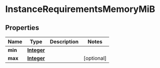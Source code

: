 

# InstanceRequirementsMemoryMiB


## Properties

| Name | Type | Description | Notes |
|------------ | ------------- | ------------- | -------------|
|**min** | [**Integer**](Integer.md) |  |  |
|**max** | [**Integer**](Integer.md) |  |  [optional] |



